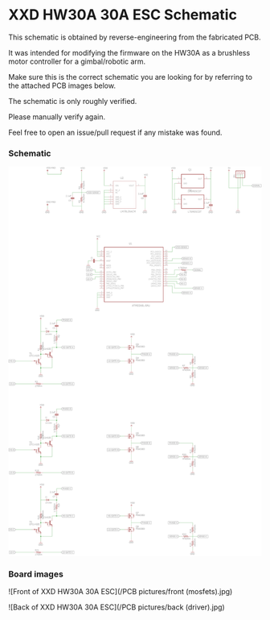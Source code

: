 # XXD HW30A 30A ESC Schematic

This schematic is obtained by reverse-engineering from the fabricated PCB.


It was intended for modifying the firmware on the HW30A as a brushless motor controller for a gimbal/robotic arm.


Make sure this is the correct schematic you are looking for by referring to the attached PCB images below.


The schematic is only roughly verified. 

Please manually verify again. 

Feel free to open an issue/pull request if any mistake was found.

### Schematic

![Reverse-engineered schematic of XXD HW30A 30A ESC](schematic.png)


### Board images

![Front of XXD HW30A 30A ESC](/PCB pictures/front (mosfets).jpg)


![Back of XXD HW30A 30A ESC](/PCB pictures/back (driver).jpg)

